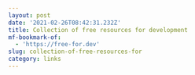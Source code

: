 ```yaml
---
layout: post
date: '2021-02-26T08:42:31.232Z'
title: Collection of free resources for development
mf-bookmark-of:
  - 'https://free-for.dev'
slug: collection-of-free-resources-for
category: links
---
```

